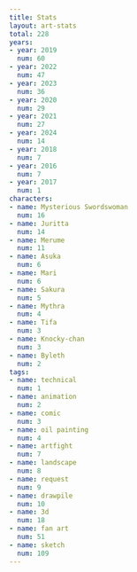 ```yaml
---
title: Stats
layout: art-stats
total: 228
years:
- year: 2019
  num: 60
- year: 2022
  num: 47
- year: 2023
  num: 36
- year: 2020
  num: 29
- year: 2021
  num: 27
- year: 2024
  num: 14
- year: 2018
  num: 7
- year: 2016
  num: 7
- year: 2017
  num: 1
characters:
- name: Mysterious Swordswoman
  num: 16
- name: Juritta
  num: 14
- name: Merume
  num: 11
- name: Asuka
  num: 6
- name: Mari
  num: 6
- name: Sakura
  num: 5
- name: Mythra
  num: 4
- name: Tifa
  num: 3
- name: Knocky-chan
  num: 3
- name: Byleth
  num: 2
tags:
- name: technical
  num: 1
- name: animation
  num: 2
- name: comic
  num: 3
- name: oil painting
  num: 4
- name: artfight
  num: 7
- name: landscape
  num: 8
- name: request
  num: 9
- name: drawpile
  num: 10
- name: 3d
  num: 18
- name: fan art
  num: 51
- name: sketch
  num: 109
---
```

